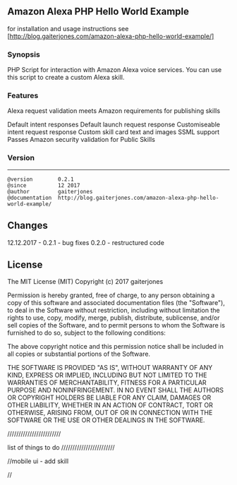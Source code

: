 ## Amazon Alexa PHP Hello World Example

for installation and usage instructions see [http://blog.gaiterjones.com/amazon-alexa-php-hello-world-example/]

### Synopsis
PHP Script for interaction with Amazon Alexa voice services. You can use this script to create a custom Alexa skill.

### Features
Alexa request validation meets Amazon requirements for publishing skills

Default intent responses
Default launch request response
Customiseable intent request response
Custom skill card text and images
SSML support
Passes Amazon security validation for Public Skills

### Version
***
	@version		0.2.1
	@since			12 2017
	@author			gaiterjones
	@documentation	http://blog.gaiterjones.com/amazon-alexa-php-hello-world-example/

## Changes

12.12.2017 - 0.2.1 - bug fixes
             0.2.0 - restructured code

## License

The MIT License (MIT)
Copyright (c) 2017 gaiterjones

Permission is hereby granted, free of charge, to any person obtaining a copy of this software and associated documentation files (the "Software"), to deal in the Software without restriction, including without limitation the rights to use, copy, modify, merge, publish, distribute, sublicense, and/or sell copies of the Software, and to permit persons to whom the Software is furnished to do so, subject to the following conditions:

The above copyright notice and this permission notice shall be included in all copies or substantial portions of the Software.

THE SOFTWARE IS PROVIDED "AS IS", WITHOUT WARRANTY OF ANY KIND, EXPRESS OR IMPLIED, INCLUDING BUT NOT LIMITED TO THE WARRANTIES OF MERCHANTABILITY, FITNESS FOR A PARTICULAR PURPOSE AND NONINFRINGEMENT. IN NO EVENT SHALL THE AUTHORS OR COPYRIGHT HOLDERS BE LIABLE FOR ANY CLAIM, DAMAGES OR OTHER LIABILITY, WHETHER IN AN ACTION OF CONTRACT, TORT OR OTHERWISE, ARISING FROM, OUT OF OR IN CONNECTION WITH THE SOFTWARE OR THE USE OR OTHER DEALINGS IN THE SOFTWARE.


////////////////////////

list of things to do
////////////////////////


//mobile ui  -  add skill

//

